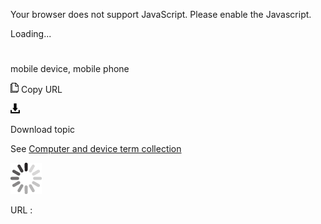 Your browser does not support JavaScript. Please enable the Javascript.

Loading...

# 

mobile device, mobile phone

![Copy URL](mobile-device-mobile-phone_files/Copy.png)
Copy URL

![Download](mobile-device-mobile-phone_files/Download.png)

Download topic

See [Computer and device term collection](https://worldready.cloudapp.net/Styleguide/Read?id=2700&topicid=26597)

![In progress](mobile-device-mobile-phone_files/activity-large.gif)

URL :
